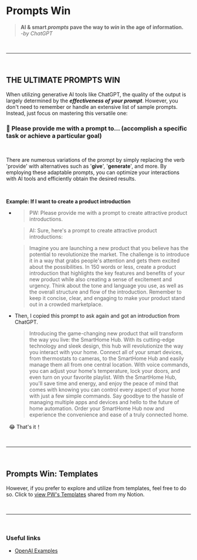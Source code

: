 # Prompts Win


> **AI & smart ***prompts*** pave the way to ***win*** in the age of information.**
> &nbsp;   
> *-by ChatGPT*   

&nbsp;

---

&nbsp;
&nbsp;

## THE ULTIMATE PROMPTS WIN

When utilizing generative AI tools like ChatGPT, the quality of the output is largely determined by the ***effectiveness of your prompt***. However, you don't need to remember or handle an extensive list of sample prompts. Instead, just focus on mastering this versatile one:


### 💎 **Please provide me with a prompt to... (accomplish a specific task or achieve a particular goal)**

&nbsp;


There are numerous variations of the prompt by simply replacing the verb 'provide' with alternatives such as '**give**', '**generate**', and more. By employing these adaptable prompts, you can optimize your interactions with AI tools and efficiently obtain the desired results.   


&nbsp;

**Example: If I want to create a product introduction**
- > PW: Please provide me with a prompt to create attractive product introductions.
&nbsp;

  > AI: Sure, here's a prompt to create attractive product introductions:
&nbsp;

  > Imagine you are launching a new product that you believe has the potential to revolutionize the market. The challenge is to introduce it in a way that grabs people's attention and gets them excited about the possibilities. In 150 words or less, create a product introduction that highlights the key features and benefits of your new product while also creating a sense of excitement and urgency. Think about the tone and language you use, as well as the overall structure and flow of the introduction. Remember to keep it concise, clear, and engaging to make your product stand out in a crowded marketplace.

- Then, I copied this prompt to ask again and got an introduction from ChatGPT.
&nbsp;

  > Introducing the game-changing new product that will transform the way you live: the SmartHome Hub. With its cutting-edge technology and sleek design, this hub will revolutionize the way you interact with your home. Connect all of your smart devices, from thermostats to cameras, to the SmartHome Hub and easily manage them all from one central location. With voice commands, you can adjust your home's temperature, lock your doors, and even turn on your favorite playlist. With the SmartHome Hub, you'll save time and energy, and enjoy the peace of mind that comes with knowing you can control every aspect of your home with just a few simple commands. Say goodbye to the hassle of managing multiple apps and devices and hello to the future of home automation. Order your SmartHome Hub now and experience the convenience and ease of a truly connected home.

&nbsp;
😂 That's it！

&nbsp;
&nbsp;

---

&nbsp;

## Prompts Win: Templates

However, if you prefer to explore and utilize from templates, feel free to do so. Click to [view PW's Templates](https://www.notion.so/leeron/7056f0185e5f45689030ac46e502a37e?v=25af95a945be49a59231ba21c7886471) shared from my Notion.

&nbsp;
&nbsp;

---

&nbsp;

### Useful links
- [OpenAI Examples](https://platform.openai.com/examples)
